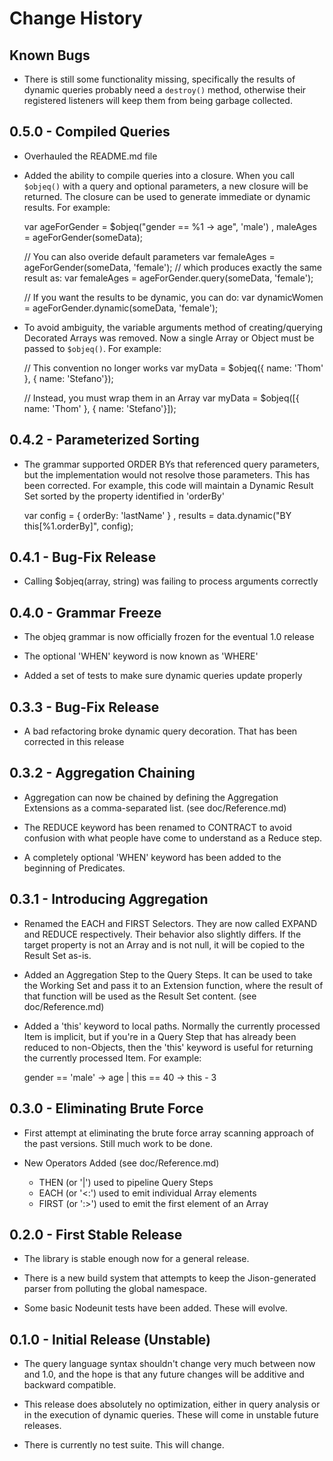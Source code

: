 # Change History

## Known Bugs
* There is still some functionality missing, specifically the results of dynamic queries probably need a `destroy()` method, otherwise their registered listeners will keep them from being garbage collected.

## 0.5.0 - Compiled Queries
* Overhauled the README.md file

* Added the ability to compile queries into a closure.  When you call `$objeq()` with a query and optional parameters, a new closure will be returned.  The closure can be used to generate immediate or dynamic results.  For example:

    var ageForGender = $objeq("gender == %1 -> age", 'male')
      , maleAges = ageForGender(someData);

    // You can also overide default parameters
    var femaleAges = ageForGender(someData, 'female');
    // which produces exactly the same result as:
    var femaleAges = ageForGender.query(someData, 'female');

    // If you want the results to be dynamic, you can do:
    var dynamicWomen = ageForGender.dynamic(someData, 'female');

* To avoid ambiguity, the variable arguments method of creating/querying Decorated Arrays was removed.  Now a single Array or Object must be passed to `$objeq()`.  For example:

    // This convention no longer works
    var myData = $objeq({ name: 'Thom' }, { name: 'Stefano'});

    // Instead, you must wrap them in an Array
    var myData = $objeq([{ name: 'Thom' }, { name: 'Stefano'}]);

## 0.4.2 - Parameterized Sorting
* The grammar supported ORDER BYs that referenced query parameters, but the implementation would not resolve those parameters.  This has been corrected.  For example, this code will maintain a Dynamic Result Set sorted by the property identified in 'orderBy'

    var config = { orderBy: 'lastName' }
      , results = data.dynamic("BY this[%1.orderBy]", config);

## 0.4.1 - Bug-Fix Release
* Calling $objeq(array, string) was failing to process arguments correctly

## 0.4.0 - Grammar Freeze
* The objeq grammar is now officially frozen for the eventual 1.0 release

* The optional 'WHEN' keyword is now known as 'WHERE'

* Added a set of tests to make sure dynamic queries update properly

## 0.3.3 - Bug-Fix Release
* A bad refactoring broke dynamic query decoration.  That has been corrected in this release

## 0.3.2 - Aggregation Chaining
* Aggregation can now be chained by defining the Aggregation Extensions as a comma-separated list. (see doc/Reference.md)

* The REDUCE keyword has been renamed to CONTRACT to avoid confusion with what people have come to understand as a Reduce step.

* A completely optional 'WHEN' keyword has been added to the beginning of Predicates.

## 0.3.1 - Introducing Aggregation
* Renamed the EACH and FIRST Selectors.  They are now called EXPAND and REDUCE respectively.  Their behavior also slightly differs.  If the target property is not an Array and is not null, it will be copied to the Result Set as-is.

* Added an Aggregation Step to the Query Steps.  It can be used to take the Working Set and pass it to an Extension function, where the result of that function will be used as the Result Set content. (see doc/Reference.md)

* Added a 'this' keyword to local paths.  Normally the currently processed Item is implicit, but if you're in a Query Step that has already been reduced to non-Objects, then the 'this' keyword is useful for returning the currently processed Item.  For example:

    gender == 'male' -> age | this == 40 -> this - 3

## 0.3.0 - Eliminating Brute Force
* First attempt at eliminating the brute force array scanning approach of the past versions.  Still much work to be done.

* New Operators Added (see doc/Reference.md)

  * THEN (or '|') used to pipeline Query Steps
  * EACH (or '<:') used to emit individual Array elements
  * FIRST (or ':>') used to emit the first element of an Array

## 0.2.0 - First Stable Release
* The library is stable enough now for a general release.

* There is a new build system that attempts to keep the Jison-generated parser from polluting the global namespace.

* Some basic Nodeunit tests have been added.  These will evolve.

## 0.1.0 - Initial Release (Unstable)
* The query language syntax shouldn't change very much between now and 1.0, and the hope is that any future changes will be additive and backward compatible.

* This release does absolutely no optimization, either in query analysis or in the execution of dynamic queries.  These will come in unstable future releases.

* There is currently no test suite.  This will change.
